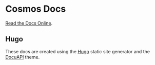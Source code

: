 # Cosmos Docs

[Read the Docs Online](https://docs.cosmosgame.space).

## Hugo

These docs are created using the [Hugo](http://gohugo.io/) static site generator and the [DocuAPI](https://github.com/bep/docuapi) theme.